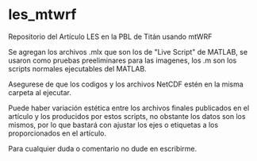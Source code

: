 # les_mtwrf
Repositorio del Artículo LES en la PBL de Titán usando mtWRF

Se agregan los archivos .mlx que son los de "Live Script" de MATLAB, se usaron como pruebas preeliminares para las imagenes, los .m son los scripts normales ejecutables del MATLAB.

Asegurese de que los codigos y los archivos NetCDF estén en la misma carpeta al ejecutar.

Puede haber variación estética entre los archivos finales publicados en el artículo y los producidos por estos scripts, no obstante los datos son los mismos, por lo que bastará con ajustar los ejes o etiquetas a los proporcionados en el artículo. 

Para cualquier duda o comentario no dude en escribirme.
